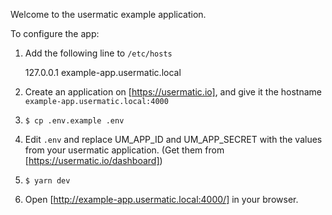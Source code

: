 Welcome to the usermatic example application.

To configure the app:

1. Add the following line to `/etc/hosts`

     127.0.0.1       example-app.usermatic.local

1. Create an application on [https://usermatic.io], and give it the hostname `example-app.usermatic.local:4000`

1. `$ cp .env.example .env`

1. Edit `.env` and replace UM_APP_ID and UM_APP_SECRET with the values from your usermatic application. (Get them from [https://usermatic.io/dashboard])

1. `$ yarn dev`

1. Open [http://example-app.usermatic.local:4000/] in your browser.

